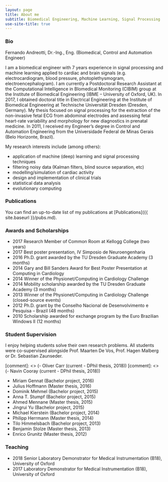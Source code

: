 ```yaml
---
layout: page
title: About me
subtitle: Biomedical Engineering, Machine Learning, Signal Processing
use-site-title: true 
---
```


### Bio

Fernando Andreotti, Dr.-Ing., Eng.
(Biomedical, Control and Automation Engineer)


I am a biomedical engineer with 7 years experience in signal processing and machine learning applied to cardiac and brain signals (e.g. electrocardiogram, blood pressure, photoplethysmogram, electroencephalogram). I am currently a Postdoctoral Research Assistant at the Computational Intelligence in BIomedical Monitoring (CIBIM) group at the Institute of Biomedical Engineering (IBME – University of Oxford, UK). In 2017, I obtained doctoral title in Electrical Engineering at the Institute of Biomedical Engineering at Technische Universität Dresden (Dresden, Germany). My thesis focused on signal processing for the extraction of the non-invasive fetal ECG from abdominal electrodes and assessing fetal heart-rate variability and morphology for new diagnostics in prenatal medicine. In 2011, I received my Engineer’s degree in Control and Automation Engineering from the Universidade Federal de Minas Gerais (Belo Horizonte, Brazil). 
 
My research interests include (among others):

- application of machine (deep) learning and signal processing techniques
- filtering noisy data (Kalman filters, blind source separation, etc)
- modelling/simulation of cardiac activity
- design and implementation of clinical trials
- statistical data analysis
- evolutionary computing

### Publications

You can find an up-to-date list of my publications at [Publications]({{ site.baseurl }}/pubs.md).

### Awards and Scholarships

- 2017 Research Member of Common Room at Kellogg College (two years)
- 2017 Best poster presentation, IV Simposio de Neuroengenharia
- 2016 Ph.D. grant awarded by the TU Dresden Graduate Academy (3 months)
- 2014 Gary and Bill Sanders Award for Best Poster Presentation at Computing in Cardiology
- 2014 Winner of the Physionet/Computing in Cardiology Challenge
- 2014 Mobility scholarship awarded by the TU Dresden Graduate Academy (3 months)
- 2013 Winner of the Physionet/Computing in Cardiology Challenge (closed-source events)
- 2012 Ph.D. grant by the Conselho Nacional de Desenvolvimento e Pesquisa – Brazil (48 months)
- 2010 Scholarship awarded for exchange program by the Euro Brazilian Windows II (12 months)


### Student Supervision
I enjoy helping students solve their own research problems. All students were co-supervised alongside Prof. Maarten De Vos, Prof. Hagen Malberg or Dr. Sebastian Zaunseder. 

[comment]: <> (- Oliver Carr (current - DPhil thesis, 2018))
[comment]: <> (- Navin Cooray (current - DPhil thesis, 2018))
- Miriam Gennat (Bachelor project, 2016)
- Julius Hoffmann (Master thesis, 2016) 
- Dominik Mehmel (Bachelor project, 2015)
- Anna T. Stumpf (Bachelor project, 2015)
- Ahmed Mennane (Master thesis, 2015)
- Jingrui Yu (Bachelor project, 2015)
- Michael Kierstein (Bachelor project, 2014)
- Philipp Herrmann (Master thesis, 2014)
- Tilo Himmelsbach (Bachelor project, 2013)
- Benjamin Stolze (Master thesis, 2013)
- Enrico Grunitz (Master thesis, 2012)

### Teaching

- 2018 Senior Laboratory Demonstrator for Medical Instrumentation (B18), University of Oxford
- 2017 Laboratory Demonstrator for Medical Instrumentation (B18), University of Oxford
